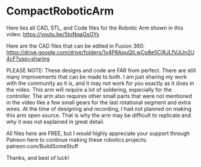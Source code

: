 # CompactRoboticArm

Here lies all CAD, STL, and Code files for the Robotic Arm shown in this video: https://youtu.be/5toNqaGsGYs

Here are the CAD files that can be edited in Fusion 360: https://drive.google.com/drive/folders/1x4P8AquQILwCp8e5CiRJLfVJiJn2U4cF?usp=sharing

PLEASE NOTE: These designs and code are FAR from perfect. There are still many improvements that can be made to both. I am just sharing my work with the community as it is, and it may not work for you exactly as it does in the video. This arm will require a lot of soldering, especially for the controller. The arm also requires other small parts that were not mentioned in the video like a few small gears for the last rotational segment and extra wires. At the time of designing and recording, I had not planned on making this arm open source. That is why the arm may be difficult to replicate and why it was not explained in great detail. 

All files here are FREE, but I would highly appreciate your support through Patreon here to continue making these robotics projects: patreon.com/BuildSomeStuff

Thanks, and best of luck!
